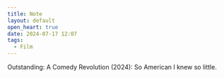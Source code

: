 ```yaml
---
title: Note
layout: default
open_heart: true
date: 2024-07-17 12:07
tags:
  - Film
---
```


Outstanding: A Comedy Revolution (2024): So American I knew so little.
